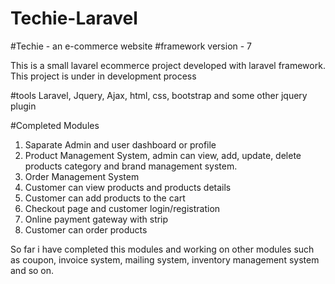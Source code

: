 # Techie-Laravel

#Techie - an e-commerce website
#framework version - 7

This is a small lavarel ecommerce project developed with laravel framework. This project is under in development process

#tools
Laravel, Jquery, Ajax, html, css, bootstrap and some other jquery plugin

#Completed Modules

1. Saparate Admin and user dashboard or profile
2. Product Management System, admin can view, add, update, delete products
   category and brand management system.
3. Order Management System
4. Customer can view products and products details
5. Customer can add products to the cart
6. Checkout page and customer login/registration
7. Online payment gateway with strip
8. Customer can order products

So far i have completed this modules and working on other modules such as
coupon, invoice system, mailing system, inventory management system and so on.
